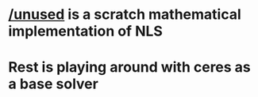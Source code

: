 # [/unused](/unused) is a scratch mathematical implementation of NLS

# Rest is playing around with ceres as a base solver
